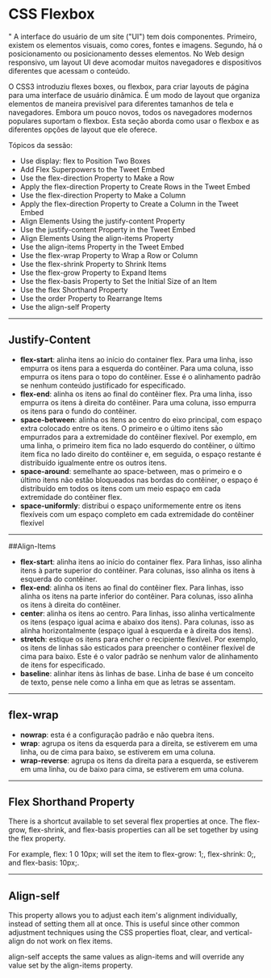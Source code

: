 # CSS Flexbox

" A interface do usuário de um site ("UI") tem dois componentes. Primeiro, existem os elementos visuais, como cores, fontes e imagens. Segundo, há o posicionamento ou posicionamento desses elementos. No Web design responsivo, um layout UI deve acomodar muitos navegadores e dispositivos diferentes que acessam o conteúdo.

O CSS3 introduziu flexes boxes, ou flexbox, para criar layouts de página para uma interface de usuário dinâmica. É um modo de layout que organiza elementos de maneira previsível para diferentes tamanhos de tela e navegadores. Embora um pouco novos, todos os navegadores modernos populares suportam o flexbox. Esta seção aborda como usar o flexbox e as diferentes opções de layout que ele oferece.
 
Tópicos da sessão:
- Use display: flex to Position Two Boxes
- Add Flex Superpowers to the Tweet Embed
- Use the flex-direction Property to Make a Row
- Apply the flex-direction Property to Create Rows in the Tweet Embed
- Use the flex-direction Property to Make a Column
- Apply the flex-direction Property to Create a Column in the Tweet Embed
- Align Elements Using the justify-content Property
- Use the justify-content Property in the Tweet Embed
- Align Elements Using the align-items Property
- Use the align-items Property in the Tweet Embed
- Use the flex-wrap Property to Wrap a Row or Column
- Use the flex-shrink Property to Shrink Items
- Use the flex-grow Property to Expand Items
- Use the flex-basis Property to Set the Initial Size of an Item
- Use the flex Shorthand Property
- Use the order Property to Rearrange Items
- Use the align-self Property

-------
## Justify-Content

- **flex-start**: alinha itens ao início do container flex. Para uma linha, isso empurra os itens para a esquerda do contêiner. Para uma coluna, isso empurra os itens para o topo do contêiner. Esse é o alinhamento padrão se nenhum conteúdo justificado for especificado.
- **flex-end**: alinha os itens ao final do contêiner flex. Pra uma linha, isso empurra os itens à direita do contêiner. Para uma coluna, isso empurra os itens para o fundo do contêiner.
- **space-between**: alinha os itens ao centro do eixo principal, com espaço extra colocado entre os itens. O primeiro e o último itens são empurrados para a extremidade do contêiner flexível. Por exemplo, em uma linha, o primeiro item fica no lado esquerdo do contêiner, o último item fica no lado direito do contêiner e, em seguida, o espaço restante é distribuído igualmente entre os outros itens.
- **space-around**: semelhante ao space-between, mas o primeiro e o último itens não estão bloqueados nas bordas do contêiner, o espaço é distribuído em todos os itens com um meio espaço em cada extremidade do contêiner flex.
- **space-uniformly**: distribui o espaço uniformemente entre os itens flexíveis com um espaço completo em cada extremidade do contêiner flexível

------
##Align-Items

- **flex-start**: alinha itens ao início do container flex. Para linhas, isso alinha itens à parte superior do contêiner. Para colunas, isso alinha os itens à esquerda do contêiner.
- **flex-end**: alinha os itens ao final do contêiner flex. Para linhas, isso alinha os itens na parte inferior do contêiner. Para colunas, isso alinha os itens à direita do contêiner.
- **center**: alinha os itens ao centro. Para linhas, isso alinha verticalmente os itens (espaço igual acima e abaixo dos itens). Para colunas, isso as alinha horizontalmente (espaço igual à esquerda e à direita dos itens).
- **stretch**: estique os itens para encher o recipiente flexível. Por exemplo, os itens de linhas são esticados para preencher o contêiner flexível de cima para baixo. Este é o valor padrão se nenhum valor de alinhamento de itens for especificado.
- **baseline**: alinhar itens às linhas de base. Linha de base é um conceito de texto, pense nele como a linha em que as letras se assentam.

-------
## flex-wrap

- **nowrap**: esta é a configuração padrão e não quebra itens.
- **wrap**: agrupa os itens da esquerda para a direita, se estiverem em uma linha, ou de cima para baixo, se estiverem em uma coluna.
- **wrap-reverse**: agrupa os itens da direita para a esquerda, se estiverem em uma linha, ou de baixo para cima, se estiverem em uma coluna.

-------

## Flex Shorthand Property

There is a shortcut available to set several flex properties at once. The flex-grow, flex-shrink, and flex-basis properties can all be set together by using the flex property.

For example, flex: 1 0 10px; will set the item to flex-grow: 1;, flex-shrink: 0;, and flex-basis: 10px;.

-------

## Align-self

This property allows you to adjust each item's alignment individually, instead of setting them all at once. This is useful since other common adjustment techniques using the CSS properties float, clear, and vertical-align do not work on flex items.

<kbg>align-self</kbg> accepts the same values as <kbg>align-items</kbg> and will override any value set by the <kbg>align-items</kbg> property.
